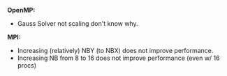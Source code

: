 **OpenMP:**
- Gauss Solver not scaling don't know why.

**MPI:**
- Increasing (relatively) NBY (to NBX) does not improve performance.
- Increasing NB from 8 to 16 does not improve performance (even w/ 16 procs)
